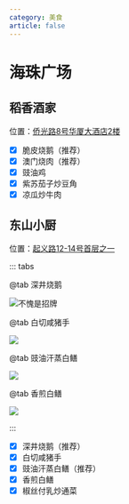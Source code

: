 ```yaml
---
category: 美食
article: false
---
```


# 海珠广场

## 稻香酒家

<span class="icon iconfont icon-locate"></span> 位置：<a href="https://ditu.amap.com/place/B0FFJCNMA7" target="_blank">侨光路8号华厦大酒店2楼</a>

- [x] 脆皮烧鹅（推荐）
- [x] 澳门烧肉（推荐）
- [x] 豉油鸡
- [x] 紫苏茄子炒豆角
- [x] 凉瓜炒牛肉

## 东山小厨

<span class="icon iconfont icon-locate"></span> 位置：<a href="https://ditu.amap.com/place/B0FFKY7XWI" target="_blank">起义路12-14号首层之一</a>

::: tabs

@tab 深井烧鹅

![不愧是招牌](https://img.sherry4869.com/blog/life/food/guangzhou/yx/hzgc/dsxc/img.jpg)

@tab 白切咸猪手

![](https://img.sherry4869.com/blog/life/food/guangzhou/yx/hzgc/dsxc/img_2.jpg)

@tab 豉油汗蒸白鳝

![](https://img.sherry4869.com/blog/life/food/guangzhou/yx/hzgc/dsxc/img_3.jpg)

@tab 香煎白鳝

![](https://img.sherry4869.com/blog/life/food/guangzhou/yx/hzgc/dsxc/img_4.jpg)

:::

- [x] 深井烧鹅（推荐）
- [x] 白切咸猪手
- [x] 豉油汗蒸白鳝（推荐）
- [x] 香煎白鳝
- [x] 椒丝付乳炒通菜